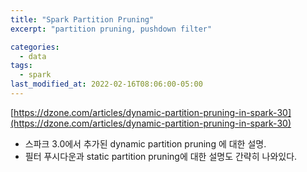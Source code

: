 ```yaml
---
title: "Spark Partition Pruning"
excerpt: "partition pruning, pushdown filter"

categories:
  - data
tags:
  - spark
last_modified_at: 2022-02-16T08:06:00-05:00
---
```


[https://dzone.com/articles/dynamic-partition-pruning-in-spark-30](https://dzone.com/articles/dynamic-partition-pruning-in-spark-30)

- 스파크 3.0에서 추가된 dynamic partition pruning 에 대한 설명.
- 필터 푸시다운과 static partition pruning에 대한 설명도 간략히 나와있다.